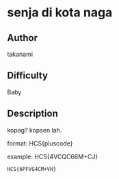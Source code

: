 # senja di kota naga

## Author

takanami

## Difficulty

Baby

## Description

kopag? kopsen lah.

format: HCS{pluscode}

example: HCS{4VCQC66M+CJ}

```
HCS{6PFVG4CM+VH}
```

